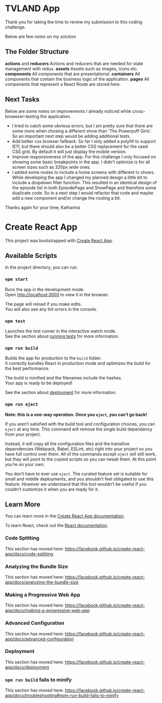 # TVLAND App

Thank you for taking the time to review my submission to this coding challenge.

Below are few notes on my solution

## The Folder Structure

**actions** and **reducers**
Actions and reducers that are needed for state management with redux.
**assets**
Assets such as images, icons etc.
**components**
All components that are presentational.
**containers**
All components that contain the business logic of the application.
**pages**
All components that represent a React Route are stored here.

## Next Tasks

Below are some notes on improvements I already noticed while cross-broweser-testing the application.

- I tried to catch some obvious errors, but I am pretty sure that there are some more when chosing a different show than 'The Powerpuff Girls'. So an important next step would be adding additional tests.
- Add better css browser fallback. So far I only added a polyfill to support IE11, but there should also be a better CSS replacement for the used CSS grid. By default it will just display the mobile version.
- Improve responsiveness of the app. For this challenge I only focused on showing some basic breakpoints in the app. I didn't optimize is for all screen sizes such as 320px wide ones.
- I added some routes to include a home screens with different tv shows. While developing the app I changed my planned design a little bit to include a dropdown filter function. This resulted in an identical design of the episode list in both EpisodePage and ShowPage and therefore some duplicate code. So in a next step I would refactor that code and maybe add a new component and/or change the routing a bit.

Thanks again for your time,
Katharina

# Create React App

This project was bootstrapped with [Create React App](https://github.com/facebook/create-react-app).

## Available Scripts

In the project directory, you can run:

### `npm start`

Runs the app in the development mode.<br />
Open [http://localhost:3000](http://localhost:3000) to view it in the browser.

The page will reload if you make edits.<br />
You will also see any lint errors in the console.

### `npm test`

Launches the test runner in the interactive watch mode.<br />
See the section about [running tests](https://facebook.github.io/create-react-app/docs/running-tests) for more information.

### `npm run build`

Builds the app for production to the `build` folder.<br />
It correctly bundles React in production mode and optimizes the build for the best performance.

The build is minified and the filenames include the hashes.<br />
Your app is ready to be deployed!

See the section about [deployment](https://facebook.github.io/create-react-app/docs/deployment) for more information.

### `npm run eject`

**Note: this is a one-way operation. Once you `eject`, you can’t go back!**

If you aren’t satisfied with the build tool and configuration choices, you can `eject` at any time. This command will remove the single build dependency from your project.

Instead, it will copy all the configuration files and the transitive dependencies (Webpack, Babel, ESLint, etc) right into your project so you have full control over them. All of the commands except `eject` will still work, but they will point to the copied scripts so you can tweak them. At this point you’re on your own.

You don’t have to ever use `eject`. The curated feature set is suitable for small and middle deployments, and you shouldn’t feel obligated to use this feature. However we understand that this tool wouldn’t be useful if you couldn’t customize it when you are ready for it.

## Learn More

You can learn more in the [Create React App documentation](https://facebook.github.io/create-react-app/docs/getting-started).

To learn React, check out the [React documentation](https://reactjs.org/).

### Code Splitting

This section has moved here: https://facebook.github.io/create-react-app/docs/code-splitting

### Analyzing the Bundle Size

This section has moved here: https://facebook.github.io/create-react-app/docs/analyzing-the-bundle-size

### Making a Progressive Web App

This section has moved here: https://facebook.github.io/create-react-app/docs/making-a-progressive-web-app

### Advanced Configuration

This section has moved here: https://facebook.github.io/create-react-app/docs/advanced-configuration

### Deployment

This section has moved here: https://facebook.github.io/create-react-app/docs/deployment

### `npm run build` fails to minify

This section has moved here: https://facebook.github.io/create-react-app/docs/troubleshooting#npm-run-build-fails-to-minify
